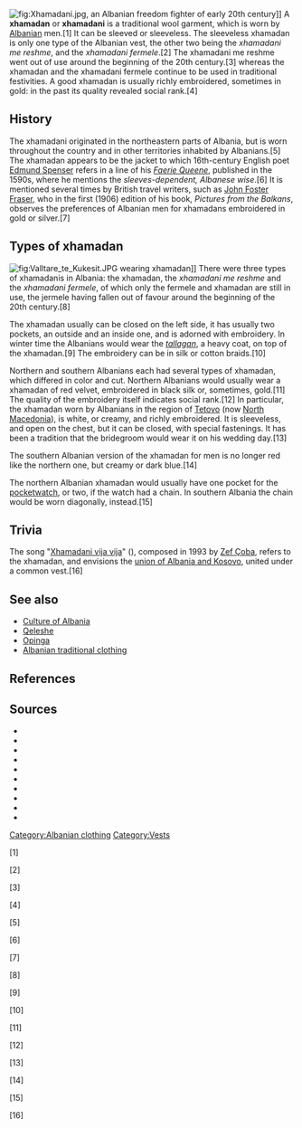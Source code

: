![](Xhamadani.jpg "fig:Xhamadani.jpg"), an Albanian freedom fighter of
early 20th century\]\] A **xhamadan** or **xhamadani** is a traditional
wool garment, which is worn by [Albanian](Albanians "wikilink") men.[1]
It can be sleeved or sleeveless. The sleeveless xhamadan is only one
type of the Albanian vest, the other two being the *xhamadani me
reshme*, and the *xhamadani fermele*.[2] The xhamadani me reshme went
out of use around the beginning of the 20th century.[3] whereas the
xhamadan and the xhamadani fermele continue to be used in traditional
festivities. A good xhamadan is usually richly embroidered, sometimes in
gold: in the past its quality revealed social rank.[4]

## History

The xhamadani originated in the northeastern parts of Albania, but is
worn throughout the country and in other territories inhabited by
Albanians.[5] The xhamadan appears to be the jacket to which
16th-century English poet [Edmund Spenser](Edmund_Spenser "wikilink")
refers in a line of his *[Faerie Queene](The_Faerie_Queene "wikilink")*,
published in the 1590s, where he mentions the *sleeves-dependent,
Albanese wise*.[6] It is mentioned several times by British travel
writers, such as [John Foster Fraser](John_Foster_Fraser "wikilink"),
who in the first (1906) edition of his book, *Pictures from the
Balkans*, observes the preferences of Albanian men for xhamadans
embroidered in gold or silver.[7]

## Types of xhamadan

![](Valltare_te_Kukesit.JPG "fig:Valltare_te_Kukesit.JPG") wearing
xhamadan\]\] There were three types of xhamadanis in Albania: the
xhamadan, the *xhamadani me reshme* and the *xhamadani fermele*, of
which only the fermele and xhamadan are still in use, the jermele having
fallen out of favour around the beginning of the 20th century.[8]

The xhamadan usually can be closed on the left side, it has usually two
pockets, an outside and an inside one, and is adorned with embroidery.
In winter time the Albanians would wear the
*[tallagan](tallagan "wikilink")*, a heavy coat, on top of the
xhamadan.[9] The embroidery can be in silk or cotton braids.[10]

Northern and southern Albanians each had several types of xhamadan,
which differed in color and cut. Northern Albanians would usually wear a
xhamadan of red velvet, embroidered in black silk or, sometimes,
gold.[11] The quality of the embroidery itself indicates social
rank.[12] In particular, the xhamadan worn by Albanians in the region of
[Tetovo](Tetovo "wikilink") (now [North
Macedonia](North_Macedonia "wikilink")), is white, or creamy, and richly
embroidered. It is sleeveless, and open on the chest, but it can be
closed, with special fastenings. It has been a tradition that the
bridegroom would wear it on his wedding day.[13]

The southern Albanian version of the xhamadan for men is no longer red
like the northern one, but creamy or dark blue.[14]

The northern Albanian xhamadan would usually have one pocket for the
[pocketwatch](pocketwatch "wikilink"), or two, if the watch had a chain.
In southern Albania the chain would be worn diagonally, instead.[15]

## Trivia

The song "[Xhamadani vija vija](Xhamadani_vija_vija "wikilink")" (),
composed in 1993 by [Zef Çoba](Zef_Çoba "wikilink"), refers to the
xhamadan, and envisions the [union of Albania and
Kosovo](Kosovo's_unification_with_Albania "wikilink"), united under a
common vest.[16]

## See also

-   [Culture of Albania](Culture_of_Albania "wikilink")
-   [Qeleshe](Qeleshe "wikilink")
-   [Opinga](Opinga "wikilink")
-   [Albanian traditional
    clothing](Albanian_traditional_clothing "wikilink")

## References

## Sources

-

-

-

-

-

-

-

-

-

-

[Category:Albanian clothing](Category:Albanian_clothing "wikilink")
[Category:Vests](Category:Vests "wikilink")

[1]

[2]

[3]

[4]

[5]

[6]

[7]

[8]

[9]

[10]

[11]

[12]

[13]

[14]

[15]

[16]